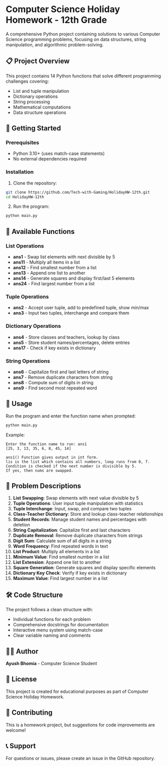 # Computer Science Holiday Homework - 12th Grade

A comprehensive Python project containing solutions to various Computer Science programming problems, focusing on data structures, string manipulation, and algorithmic problem-solving.

## 📋 Project Overview

This project contains 14 Python functions that solve different programming challenges covering:
- List and tuple manipulation
- Dictionary operations
- String processing
- Mathematical computations
- Data structure operations

## 🚀 Getting Started

### Prerequisites
- Python 3.10+ (uses match-case statements)
- No external dependencies required

### Installation
1. Clone the repository:
```bash
git clone https://github.com/Tech-with-Gaming/HolidayHW-12th.git
cd HolidayHW-12th
```

2. Run the program:
```bash
python main.py
```

## 📖 Available Functions

### List Operations
- **ans1** - Swap list elements with next divisible by 5
- **ans11** - Multiply all items in a list
- **ans12** - Find smallest number from a list
- **ans13** - Append one list to another
- **ans14** - Generate squares and display first/last 5 elements
- **ans24** - Find largest number from a list

### Tuple Operations
- **ans2** - Accept user tuple, add to predefined tuple, show min/max
- **ans3** - Input two tuples, interchange and compare them

### Dictionary Operations
- **ans4** - Store classes and teachers, lookup by class
- **ans5** - Store student names/percentages, delete entries
- **ans17** - Check if key exists in dictionary

### String Operations
- **ans6** - Capitalize first and last letters of string
- **ans7** - Remove duplicate characters from string
- **ans8** - Compute sum of digits in string
- **ans9** - Find second most repeated word

## 🎯 Usage

Run the program and enter the function name when prompted:

```bash
python main.py
```

Example:
```
Enter the function name to run: ans1
[25, 3, 13, 35, 6, 8, 45, 14]

ans1() Function gives output in int form.
lis is the list which contains all numbers, loop runs from 0, 7.
Condition is checked if the next number is divisible by 5.
If yes, then nums are swapped.
```

## 📝 Problem Descriptions

1. **List Swapping**: Swap elements with next value divisible by 5
2. **Tuple Operations**: User input tuple manipulation with statistics
3. **Tuple Interchange**: Input, swap, and compare two tuples
4. **Class-Teacher Dictionary**: Store and lookup class-teacher relationships
5. **Student Records**: Manage student names and percentages with deletion
6. **String Capitalization**: Capitalize first and last characters
7. **Duplicate Removal**: Remove duplicate characters from strings
8. **Digit Sum**: Calculate sum of all digits in a string
9. **Word Frequency**: Find repeated words in text
10. **List Product**: Multiply all elements in a list
11. **Minimum Value**: Find smallest number in a list
12. **List Extension**: Append one list to another
13. **Square Generation**: Generate squares and display specific elements
14. **Dictionary Key Check**: Verify if key exists in dictionary
15. **Maximum Value**: Find largest number in a list

## 🛠️ Code Structure

The project follows a clean structure with:
- Individual functions for each problem
- Comprehensive docstrings for documentation
- Interactive menu system using match-case
- Clear variable naming and comments

## 👨‍💻 Author

**Ayush Bhomia** - Computer Science Student

## 📄 License

This project is created for educational purposes as part of Computer Science Holiday Homework.

## 🤝 Contributing

This is a homework project, but suggestions for code improvements are welcome!

## 📞 Support

For questions or issues, please create an issue in the GitHub repository.
